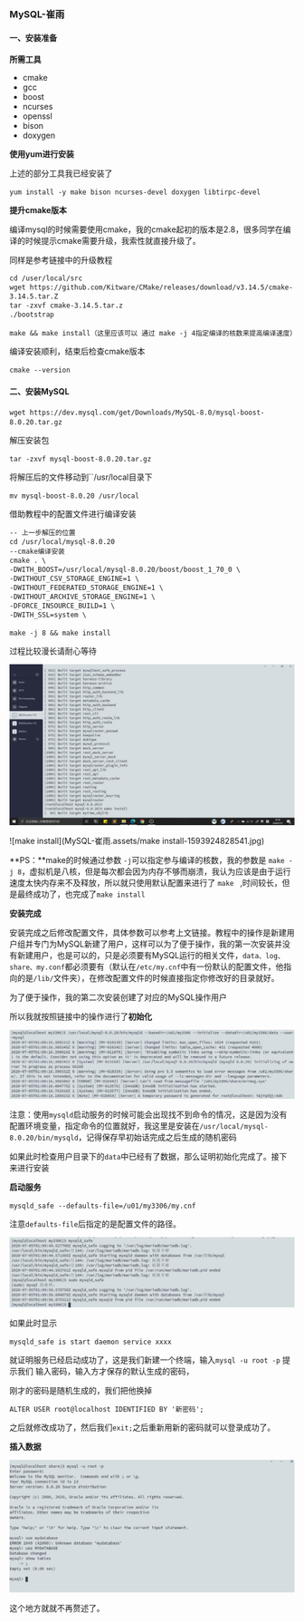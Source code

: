 ### MySQL-崔雨

#### 一、安装准备

**所需工具**

+ cmake
+ gcc
+ boost
+ ncurses
+ openssl
+ bison
+ doxygen

**使用yum进行安装**

上述的部分工具我已经安装了

``yum install -y make bison ncurses-devel doxygen libtirpc-devel``

**提升cmake版本**

编译mysql的时候需要使用cmake，我的cmake起初的版本是2.8，很多同学在编译的时候提示cmake需要升级，我索性就直接升级了。

同样是参考链接中的升级教程

```Linux
cd /user/local/src
wget https://github.com/Kitware/CMake/releases/download/v3.14.5/cmake-3.14.5.tar.Z
tar -zxvf cmake-3.14.5.tar.z
./bootstrap

make && make install（这里应该可以 通过 make -j 4指定编译的核数来提高编译速度）
```

编译安装顺利，结束后检查cmake版本

``cmake --version``

#### 二、安装MySQL

``wget https://dev.mysql.com/get/Downloads/MySQL-8.0/mysql-boost-8.0.20.tar.gz``

解压安装包

``tar -zxvf mysql-boost-8.0.20.tar.gz``

将解压后的文件移动到``/usr/local目录下

``mv mysql-boost-8.0.20 /usr/local``

借助教程中的配置文件进行编译安装

```
-- 上一步解压的位置
cd /usr/local/mysql-8.0.20
--cmake编译安装
cmake . \
-DWITH_BOOST=/usr/local/mysql-8.0.20/boost/boost_1_70_0 \
-DWITHOUT_CSV_STORAGE_ENGINE=1 \
-DWITHOUT_FEDERATED_STORAGE_ENGINE=1 \
-DWITHOUT_ARCHIVE_STORAGE_ENGINE=1 \
-DFORCE_INSOURCE_BUILD=1 \
-DWITH_SSL=system \

make -j 8 && make install

```

过程比较漫长请耐心等待

![make](MySQL-崔雨.assets/make-1593924824205.jpg)

![make install](MySQL-崔雨.assets/make install-1593924828541.jpg)

**PS：**make的时候通过参数 ``-j``可以指定参与编译的核数，我的参数是 ``make -j 8``，虚拟机是八核，但是每次都会因为内存不够而崩溃，我认为应该是由于运行速度太快内存来不及释放，所以就只使用默认配置来进行了 ``make `` ,时间较长，但是最终成功了，也完成了``make install``

**安装完成**

安装完成之后修改配置文件，具体参数可以参考上文链接。教程中的操作是新建用户组并专门为MySQL新建了用户，这样可以为了便于操作，我的第一次安装并没有新建用户，也是可以的，只是必须要有MySQL运行的相关文件，``data、log、share、my.conf``都必须要有（默认在``/etc/my.cnf``中有一份默认的配置文件，他指向的是``/lib/``文件夹），在修改配置文件的时候直接指定你修改好的目录就好。

为了便于操作，我的第二次安装创建了对应的MySQL操作用户

所以我就按照链接中的操作进行了**初始化**

![inital](MySQL-崔雨.assets/inital.jpg)

注意：使用``mysqld``启动服务的时候可能会出现找不到命令的情况，这是因为没有配置环境变量，指定命令的位置就好，我这里是安装在``/usr/local/mysql-8.0.20/bin/mysqld``，记得保存早初始话完成之后生成的随机密码

如果此时检查用户目录下的``data``中已经有了数据，那么证明初始化完成了。接下来进行安装

**启动服务**

``mysqld_safe --defaults-file=/u01/my3306/my.cnf``

注意``defaults-file``后指定的是配置文件的路径。

![mysqld_safe](MySQL-崔雨.assets/mysqld_safe.jpg)

如果此时显示

``mysqld_safe is start daemon service xxxx``

就证明服务已经启动成功了，这是我们新建一个终端，输入``mysql -u root -p`` 提示我们 输入密码，输入方才保存的默认生成的密码，

刚才的密码是随机生成的，我们把他换掉

``ALTER USER root@localhost IDENTIFIED BY '新密码';``

之后就修改成功了，然后我们``exit;``之后重新用新的密码就可以登录成功了。

**插入数据**

![数据库](MySQL-崔雨.assets/数据库.jpg)

这个地方就就不再赘述了。




